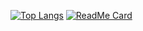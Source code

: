 [![Top Langs](https://github-readme-stats.vercel.app/api/top-langs/?username=yoganlava&theme=cobalt&hide=css)](https://github.com/anuraghazra/github-readme-stats) [![ReadMe Card](https://github-readme-stats.vercel.app/api/pin/?username=yoganlava&repo=fast-double-go&theme=cobalt)](https://github.com/yoganlava/fast-double-go)
